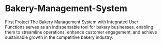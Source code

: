# Bakery-Management-System
First Project
The Bakery Management System with Integrated User Functions serves as an indispensable tool for bakery businesses, enabling them to streamline operations, enhance customer engagement, and achieve sustainable growth in the competitive bakery industry.

